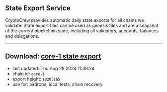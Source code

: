 ## State Export Service
CryptoCrew provides automatic daily state exports for all chains we validate. State export files can be used as genesis files and are a snapshot of the current blockchain state, including all validators, accounts, balances and delegations.

---
**Download: [core-1 state export](https://dl-eu2.ccvalidators.com/SERVICE/persistence/core-1_export_18203165.json)**
---

- last updated: Thu Aug 29 2024 11:39:24
- chain id: `core-1`
- export height: `18203165`
- use for: airdrops, local tests, chain recovery
